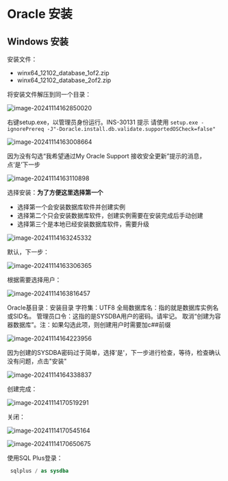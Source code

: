 # Oracle 安装

## Windows 安装

安装文件：

- winx64_12102_database_1of2.zip
- winx64_12102_database_2of2.zip

将安装文件解压到同一个目录：

![image-20241114162850020](https://fastly.jsdelivr.net/gh/LetengZzz/img@main/tc2/img202411141628729.png)

右键setup.exe，以管理员身份运行。INS-30131 提示 请使用 `setup.exe -ignorePrereq -J"-Doracle.install.db.validate.supportedOSCheck=false"`

![image-20241114163008664](https://fastly.jsdelivr.net/gh/LetengZzz/img@main/tc2/img202411141630465.png)

因为没有勾选“我希望通过My Oracle Support 接收安全更新”提示的消息，点‘是’下一步

![image-20241114163110898](https://fastly.jsdelivr.net/gh/LetengZzz/img@main/tc2/img202411141631802.png)

选择安装：**为了方便这里选择第一个**

- 选择第一个会安装数据库软件并创建实例
- 选择第二个只会安装数据库软件，创建实例需要在安装完成后手动创建
- 选择第三个是本地已经安装数据库软件，需要升级

![image-20241114163245332](https://fastly.jsdelivr.net/gh/LetengZzz/img@main/tc2/img202411141632961.png)

默认，下一步：

![image-20241114163306365](https://fastly.jsdelivr.net/gh/LetengZzz/img@main/tc2/img202412011810443.png)

根据需要选择用户：

![image-20241114163816457](https://fastly.jsdelivr.net/gh/LetengZzz/img@main/tc2/img202411141638690.png)

Oracle基目录：安装目录
字符集：UTF8
全局数据库名：指的就是数据库实例名或SID名。
管理员口令：这指的是SYSDBA用户的密码。请牢记。
取消“创建为容器数据库”。注：如果勾选此项，则创建用户时需要加c##前缀

![image-20241114164223956](https://fastly.jsdelivr.net/gh/LetengZzz/img@main/tc2/img202411141642801.png)

因为创建的SYSDBA密码过于简单，选择'是'，下一步进行检查，等待，检查确认没有问题，点击"安装"

![image-20241114164338837](https://fastly.jsdelivr.net/gh/LetengZzz/img@main/tc2/img202411141643656.png)

创建完成：

![image-20241114170519291](https://fastly.jsdelivr.net/gh/LetengZzz/img@main/tc2/img202411141705918.png)

关闭：

![image-20241114170545164](https://fastly.jsdelivr.net/gh/LetengZzz/img@main/tc2/img202411141705900.png)

![image-20241114170650675](https://fastly.jsdelivr.net/gh/LetengZzz/img@main/tc2/img202411141706947.png)

使用SQL Plus登录：

```sql
 sqlplus / as sysdba
```

